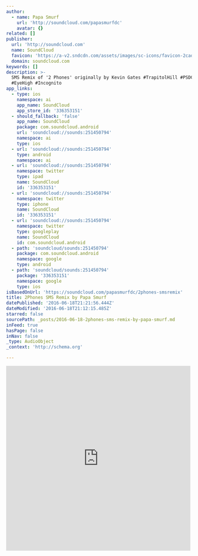 ```yaml
---
author:
  - name: Papa Smurf
    url: 'http://soundcloud.com/papasmurfdc'
    avatar: {}
related: []
publisher:
  url: 'http://soundcloud.com'
  name: SoundCloud
  favicon: 'https://a-v2.sndcdn.com/assets/images/sc-icons/favicon-2cadd14b.ico'
  domain: soundcloud.com
keywords: []
description: >-
  SMS Remix of '2 Phones' originally by Kevin Gates #TrapitolHill #PSDC #CES
  #EyeHigh #Incognito
app_links:
  - type: ios
    namespace: ai
    app_name: SoundCloud
    app_store_id: '336353151'
  - should_fallback: 'false'
    app_name: SoundCloud
    package: com.soundcloud.android
    url: 'soundcloud://sounds:251450794'
    namespace: ai
    type: ios
  - url: 'soundcloud://sounds:251450794'
    type: android
    namespace: ai
  - url: 'soundcloud://sounds:251450794'
    namespace: twitter
    type: ipad
    name: SoundCloud
    id: '336353151'
  - url: 'soundcloud://sounds:251450794'
    namespace: twitter
    type: iphone
    name: SoundCloud
    id: '336353151'
  - url: 'soundcloud://sounds:251450794'
    namespace: twitter
    type: googleplay
    name: SoundCloud
    id: com.soundcloud.android
  - path: 'soundcloud/sounds:251450794'
    package: com.soundcloud.android
    namespace: google
    type: android
  - path: 'soundcloud/sounds:251450794'
    package: '336353151'
    namespace: google
    type: ios
isBasedOnUrl: 'https://soundcloud.com/papasmurfdc/2phones-smsremix'
title: 2Phones SMS Remix by Papa Smurf
datePublished: '2016-06-18T21:21:56.444Z'
dateModified: '2016-06-18T21:12:15.485Z'
starred: false
sourcePath: _posts/2016-06-18-2phones-sms-remix-by-papa-smurf.md
inFeed: true
hasPage: false
inNav: false
_type: AudioObject
_context: 'http://schema.org'

---
```

<iframe src="https://cdn.embedly.com/widgets/media.html?src=https%3A%2F%2Fw.soundcloud.com%2Fplayer%2F%3Fvisual%3Dtrue%26url%3Dhttp%253A%252F%252Fapi.soundcloud.com%252Ftracks%252F251450794%26show_artwork%3Dtrue&amp;url=https%3A%2F%2Fsoundcloud.com%2Fpapasmurfdc%2F2phones-smsremix&amp;image=http%3A%2F%2Fi1.sndcdn.com%2Fartworks-000150586286-8wmnhh-t500x500.jpg&amp;key=b7d04c9b404c499eba89ee7072e1c4f7&amp;type=text%2Fhtml&amp;schema=soundcloud" width="500" height="500" scrolling="no" frameborder="0" allowfullscreen="" style=""></iframe>